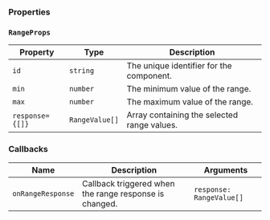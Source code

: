 ### Properties

### `RangeProps`

| Property        | Type           | Description                                 |
| --------------- | -------------- | ------------------------------------------- |
| `id`            | `string`       | The unique identifier for the component.    |
| `min`           | `number`       | The minimum value of the range.             |
| `max`           | `number`       | The maximum value of the range.             |
| `response={[]}` | `RangeValue[]` | Array containing the selected range values. |

### Callbacks

| Name              | Description                                            | Arguments                |
| ----------------- | ------------------------------------------------------ | ------------------------ |
| `onRangeResponse` | Callback triggered when the range response is changed. | `response: RangeValue[]` |
